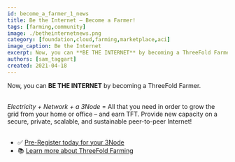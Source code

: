 ```yaml
---
id: become_a_farmer_1_news
title: Be the Internet – Become a Farmer!
tags: [farming,community]
image: ./betheinternetnews.png
category: [foundation,cloud,farming,marketplace,aci]
image_caption: Be the Internet
excerpt: Now, you can **BE THE INTERNET** by becoming a ThreeFold Farmer.
authors: [sam_taggart]
created: 2021-04-18
---
```


Now, you can **BE THE INTERNET** by becoming a ThreeFold Farmer.
<br/>
<Br/>

*Electricity + Network + a 3Node* = All that you need in order to grow the grid from your home or office – and earn TFT. Provide new capacity on a secure, private, scalable, and sustainable peer-to-peer Internet!
<br/>
<br/>

- ✅ [Pre-Register today for your 3Node](https://farming.threefold.io/3node)
- 📚 [Learn more about ThreeFold Farming](https://wiki.threefold.io/#/threefold__farming_intro)